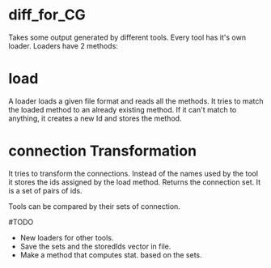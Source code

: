 # diff_for_CG

Takes some output generated by different tools.
Every tool has it's own loader. Loaders have 2 methods:

# load
A loader loads a given file format and reads all the methods.
It tries to match the loaded method to an already existing method. If it can't match to anything, it creates a new Id and stores the method.

# connection Transformation
It tries to transform the connections. Instead of the names used by the tool it stores the ids assigned by the load method.
Returns the connection set. It is a set of pairs of ids.

Tools can be compared by their sets of connection.

#TODO
- New loaders for other tools.
- Save the sets and the storedIds vector in file.
- Make a method that computes stat. based on the sets.